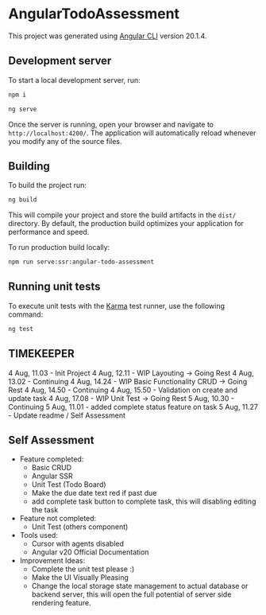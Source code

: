 # AngularTodoAssessment

This project was generated using [Angular CLI](https://github.com/angular/angular-cli) version 20.1.4.

## Development server

To start a local development server, run:

```bash
npm i
```

```bash
ng serve
```

Once the server is running, open your browser and navigate to `http://localhost:4200/`. The application will automatically reload whenever you modify any of the source files.

## Building

To build the project run:

```bash
ng build
```

This will compile your project and store the build artifacts in the `dist/` directory. By default, the production build optimizes your application for performance and speed.

To run production build locally:

```bash
npm run serve:ssr:angular-todo-assessment
```

## Running unit tests

To execute unit tests with the [Karma](https://karma-runner.github.io) test runner, use the following command:

```bash
ng test
```

## TIMEKEEPER
4 Aug, 11.03 - Init Project
4 Aug, 12.11 - WIP Layouting -> Going Rest
4 Aug, 13.02 - Continuing
4 Aug, 14.24 - WIP Basic Functionality CRUD -> Going Rest
4 Aug, 14.50 - Continuing
4 Aug, 15.50 - Validation on create and update task
4 Aug, 17.08 - WIP Unit Test -> Going Rest
5 Aug, 10.30 - Continuing
5 Aug, 11.01 - added complete status feature on task
5 Aug, 11.27 - Update readme / Self Assessment

## Self Assessment
- Feature completed:
  - Basic CRUD
  - Angular SSR
  - Unit Test (Todo Board)
  - Make the due date text red if past due
  - add complete task button to complete task, this will disabling editing the task
- Feature not completed:
  - Unit Test (others component)
- Tools used:
  - Cursor with agents disabled
  - Angular v20 Official Documentation 
- Improvement Ideas:
  - Complete the unit test please :) 
  - Make the UI Visually Pleasing
  - Change the local storage state management to actual database or backend server, this will open the full potential of server side rendering feature.